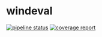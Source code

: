 # windeval

[![pipeline status](https://git.geomar.de/wind-products/windeval/badges/master/pipeline.svg)](https://git.geomar.de/wind-products/windeval/commits/master)
[![coverage report](https://git.geomar.de/wind-products/windeval/badges/master/coverage.svg)](https://git.geomar.de/wind-products/windeval/commits/master)
